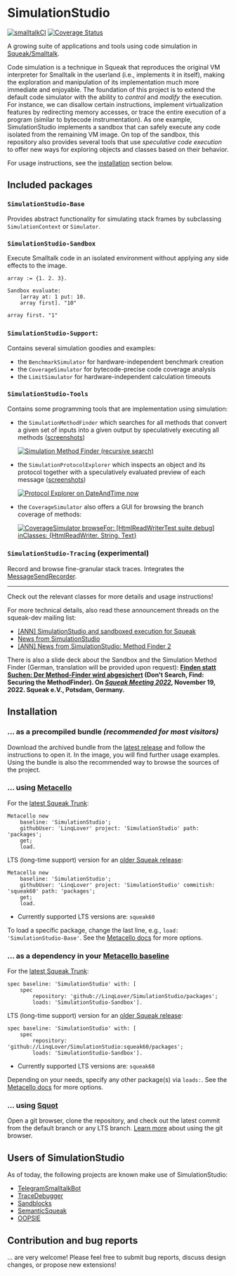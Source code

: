 # SimulationStudio

[![smalltalkCI](https://github.com/LinqLover/SimulationStudio/actions/workflows/main.yml/badge.svg)](https://github.com/LinqLover/SimulationStudio/actions/workflows/main.yml)
[![Coverage Status](https://coveralls.io/repos/github/LinqLover/SimulationStudio/badge.svg)](https://coveralls.io/github/LinqLover/SimulationStudio)

A growing suite of applications and tools using code simulation in [Squeak/Smalltalk](https://squeak.org).

Code simulation is a technique in Squeak that reproduces the original VM interpreter for Smalltalk in the userland (i.e., implements it in itself), making the exploration and manipulation of its implementation much more immediate and enjoyable.
The foundation of this project is to extend the default code simulator with the ability to *control* and *modify* the execution.
For instance, we can disallow certain instructions, implement virtualization features by redirecting memory accesses, or trace the entire execution of a program (similar to bytecode instrumentation).
As one example, SimulationStudio implements a sandbox that can safely execute any code isolated from the remaining VM image.
On top of the sandbox, this repository also provides several tools that use *speculative code execution* to offer new ways for exploring objects and classes based on their behavior.

For usage instructions, see the [installation](#installation) section below.

## Included packages

### `SimulationStudio-Base`

Provides abstract functionality for simulating stack frames by subclassing `SimulationContext` or `Simulator`.

### `SimulationStudio-Sandbox`

Execute Smalltalk code in an isolated environment without applying any side effects to the image.

```smalltalk
array := {1. 2. 3}.

Sandbox evaluate:
	[array at: 1 put: 10.
	array first]. "10"

array first. "1"
```

### `SimulationStudio-Support`:

Contains several simulation goodies and examples:

- the `BenchmarkSimulator` for hardware-independent benchmark creation
- the `CoverageSimulator` for bytecode-precise code coverage analysis
- the `LimitSimulator` for hardware-independent calculation timeouts

### `SimulationStudio-Tools`

Contains some programming tools that are implementation using simulation:

- the `SimulationMethodFinder` which searches for all methods that convert a given set of inputs into a given output by speculatively executing all methods ([screenshots](https://github.com/LinqLover/SimulationStudio/pull/61#issue-1379779606))
  
  [![Simulation Method Finder (recursive search)](https://user-images.githubusercontent.com/38782922/191326674-447447aa-f00c-4937-892d-3d060ed688e2.png)](https://github.com/LinqLover/SimulationStudio/pull/61#issue-1379779606)

- the `SimulationProtocolExplorer` which inspects an object and its protocol together with a speculatively evaluated preview of each message ([screenshots](https://github.com/LinqLover/SimulationStudio/pull/39#issue-1090737789))

  [![Protocol Explorer on `DateAndTime now`](https://user-images.githubusercontent.com/38782922/162335500-9ab37f20-d5e5-499a-98ed-a1aa25bad5ed.png)](https://github.com/LinqLover/SimulationStudio/pull/39#issue-1090737789)

- the `CoverageSimulator` also offers a GUI for browsing the branch coverage of methods:

  [![`CoverageSimulator browseFor: [HtmlReadWriterTest suite debug] inClasses: {HtmlReadWriter. String. Text}`](https://user-images.githubusercontent.com/38782922/239919032-1145f08b-5f8f-47f2-8c81-ee470a7d01a0.png)](https://github.com/LinqLover/SimulationStudio/commit/6bcd9c070145609ff779ae251f16a2adce2c1282#commitcomment-114429989)

### `SimulationStudio-Tracing` (experimental)

Record and browse fine-granular stack traces. Integrates the [MessageSendRecorder](https://github.com/hpi-swa/MessageSendRecorder).

---

Check out the relevant classes for more details and usage instructions!

For more technical details, also read these announcement threads on the squeak-dev mailing list:

- [[ANN] SimulationStudio and sandboxed execution for Squeak](http://forum.world.st/ANN-SimulationStudio-and-sandboxed-execution-for-Squeak-td5127804.html)
- [News from SimulationStudio](http://lists.squeakfoundation.org/pipermail/squeak-dev/2021-November/216964.html)
- [[ANN] News from SimulationStudio: Method Finder 2](https://lists.squeakfoundation.org/pipermail/squeak-dev/2022-September/222244.html)

There is also a slide deck about the Sandbox and the Simulation Method Finder (German, translation will be provided upon request):
**[Finden statt Suchen: Der Method-Finder wird abgesichert](https://linqlover.github.io/LinqLover/slides/SqueakEv22%20MethodFinder2-de.pdf) (Don't Search, Find: Securing the MethodFinder). On [*Squeak Meeting 2022*](https://squeak.de/news/2022/10/21/squeak_treffen/), November 19, 2022. Squeak e.V., Potsdam, Germany.**

## Installation

### ... as a precompiled bundle *(recommended for most visitors)*

Download the archived bundle from the [latest release](https://github.com/LinqLover/SimulationStudio/releases/tag/squeak61alpha-20230328-0018) and follow the instructions to open it. In the image, you will find further usage examples. Using the bundle is also the recommended way to browse the sources of the project.

### ... using [Metacello](https://github.com/Metacello/metacello)

For the [latest Squeak Trunk](https://files.squeak.org/trunk/):

```smalltalk
Metacello new
	baseline: 'SimulationStudio';
	githubUser: 'LinqLover' project: 'SimulationStudio' path: 'packages';
	get;
	load.
```

LTS (long-time support) version for an [older Squeak release](https://squeak.org/downloads/#:~:text=History):

```smalltalk
Metacello new
	baseline: 'SimulationStudio';
	githubUser: 'LinqLover' project: 'SimulationStudio' commitish: 'squeak60' path: 'packages';
	get;
	load.
```

- Currently supported LTS versions are: `squeak60`

To load a specific package, change the last line, e.g., `load: 'SimulationStudio-Base'`. See the [Metacello docs](https://github.com/Metacello/metacello/blob/master/docs/MetacelloScriptingAPI.md#load-options) for more options.

### ... as a dependency in your [Metacello baseline](https://github.com/dalehenrich/metacello-work/blob/master/docs/GettingStartedWithGitHub.md#create-baseline)

For the [latest Squeak Trunk](https://files.squeak.org/trunk/):

```smalltalk
spec baseline: 'SimulationStudio' with: [
	spec
		repository: 'github://LinqLover/SimulationStudio/packages';
		loads: 'SimulationStudio-Sandbox'].
```

LTS (long-time support) version for an [older Squeak release](https://squeak.org/downloads/#:~:text=History):

```smalltalk
spec baseline: 'SimulationStudio' with: [
	spec
		repository: 'github://LinqLover/SimulationStudio:squeak60/packages';
		loads: 'SimulationStudio-Sandbox'].
```

- Currently supported LTS versions are: `squeak60`

Depending on your needs, specify any other package(s) via `loads:`. See the [Metacello docs](https://github.com/Metacello/metacello/blob/master/docs/APIReference.md) for more options.

### ... using [Squot](https://github.com/hpi-swa/Squot)

Open a git browser, clone the repository, and check out the latest commit from the default branch or any LTS branch.
[Learn more](https://github.com/hpi-swa/Squot#getting-started-with-an-existing-remote-project) about using the git browser.

## Users of SimulationStudio

As of today, the following projects are known make use of SimulationStudio:

- [TelegramSmalltalkBot](https://github.com/LinqLover/TelegramSmalltalkBot)
- [TraceDebugger](https://github.com/hpi-swa-lab/squeak-tracedebugger)
- [Sandblocks](https://github.com/hpi-swa/sandblocks)
- [SemanticSqueak](https://github.com/hpi-swa-lab/SemanticSqueak)
- [OOPSIE](https://github.dev/hpi-swa-teaching/osvm-oopsie)

## Contribution and bug reports

... are very welcome! Please feel free to submit bug reports, discuss design changes, or propose new extensions!
